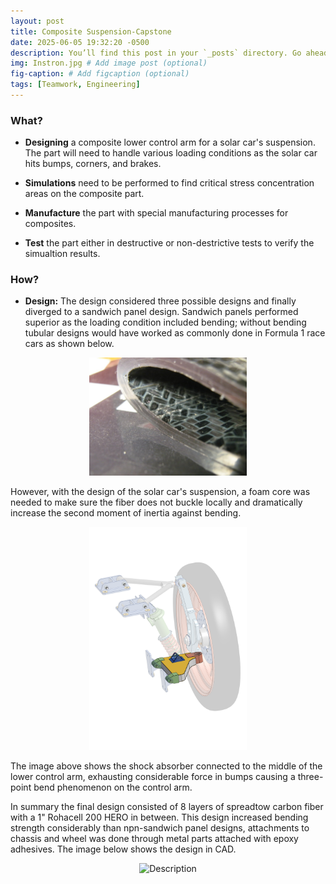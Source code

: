 ```yaml
---
layout: post
title: Composite Suspension-Capstone
date: 2025-06-05 19:32:20 -0500
description: You’ll find this post in your `_posts` directory. Go ahead and edit it and re-build the site to see your changes. # Add post description (optional)
img: Instron.jpg # Add image post (optional)
fig-caption: # Add figcaption (optional)
tags: [Teamwork, Engineering]
---
```


### What? 

- **Designing** a composite lower control arm for a solar car's suspension. The part will need to handle various loading conditions as the solar car hits bumps, corners, and brakes. 

- **Simulations** need to be performed to find critical stress concentration areas on the composite part. 

- **Manufacture** the part with special manufacturing processes for composites. 

- **Test** the part either in destructive or non-destrictive tests to verify the simualtion results.

### How?

- **Design:** The design considered three possible designs and finally diverged to a sandwich panel design. Sandwich panels performed superior as the loading condition included bending; without bending tubular designs would have worked as commonly done in Formula 1 race cars as shown below. 

<div align="center">
  <img src="/assets/img/suspensionHallow.jpg" alt="Description" style="width:50%;">
</div>

However, with the design of the solar car's suspension, a foam core was needed to make sure the fiber does not buckle locally and dramatically increase the second moment of inertia against bending. 

<div align="center">
  <img src="/assets/img/CapstoneAssembly.png" alt="Description" style="width:50%;">
</div>

The image above shows the shock absorber connected to the middle of the lower control arm, exhausting considerable force in bumps causing a three-point bend phenomenon on the control arm. 

In summary the final design consisted of 8 layers of spreadtow carbon fiber with a 1" Rohacell 200 HERO in between. This design increased bending strength considerably than npn-sandwich panel designs, attachments to chassis and wheel was done through metal parts attached with epoxy adhesives. The image below shows the design in CAD. 

<div align="center">
  <img src="/assets/img/CapstoneLCA.png.png" alt="Description" style="width:50%;">
</div>



